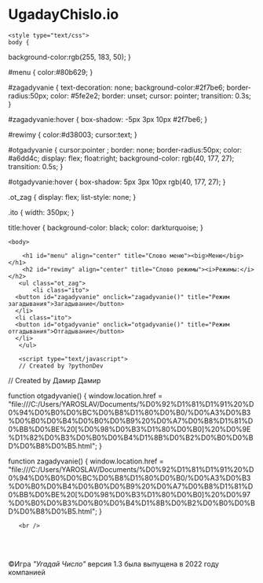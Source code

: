 # UgadayChislo.io
<!-- Над проектом работали: ?pythonDev, Дамир -->
<!-- Версия игры: 1.3-->
<!DOCTYPE html>
<html>
    <head>
        <title>Угадай число</title>
		<link rel="icon" href="ugaday chislo.ico">
    </head>
	
	<style type="text/css">
	body {
   background-color:rgb(255, 183, 50); 
}

#menu {
    color:#80b629;
}

#zagadyvanie {
    text-decoration: none;
    background-color:#2f7be6;
    border-radius:50px;
    color: #5fe2e2;
    border: unset;
    cursor: pointer;
    transition: 0.3s;
}

#zagadyvanie:hover {
    box-shadow: -5px 3px 10px #2f7be6;
}

#rewimy {
    color:#d38003;
    cursor:text;
}

#otgadyvanie {
    cursor:pointer ;
    border: none;
    border-radius:50px;
    color: #a6dd4c;
    display: flex;
	float:right;
    background-color: rgb(40, 177, 27);
    transition: 0.5s;
}

#otgadyvanie:hover {
    box-shadow: 5px 3px 10px rgb(40, 177, 27);
}

.ot_zag {
    display: flex;
    list-style: none;
}

.ito {
    width: 350px;
}

title:hover {
    background-color: black;
    color: darkturquoise;
}
	</style>
	
    <body>
    
        <h1 id="menu" align="center" title="Слово меню"><big>Меню</big></h1>
        <h2 id="rewimy" align="center" title="Слово режимы"><i>Режимы:</i></h2>
       <ul class="ot_zag"> 
           <li class="ito">
      <button id="zagadyvanie" onclick="zagadyvanie()" title="Режим загадывания">Загадывание</button>
      </li>
      <li class="ito">
      <button id="otgadyvanie" onclick="otgadyvanie()" title="Режим отгадывания">Отгадывание</button>
      </li>
       </ul>
	   
	   <script type="text/javascript">
	   // Created by ?pythonDev

// Created by Дамир Дамир

function otgadyvanie() {
    window.location.href = "file:///C:/Users/YAROSLAV/Documents/%D0%92%D1%81%D1%91%20%D0%94%D0%B0%D0%BC%D0%B8%D1%80%D0%B0/%D0%A3%D0%B3%D0%B0%D0%B4%D0%B0%D0%B9%20%D0%A7%D0%B8%D1%81%D0%BB%D0%BE%20[%D0%98%D0%B3%D1%80%D0%B0]%20%D0%9E%D1%82%D0%B3%D0%B0%D0%B4%D1%8B%D0%B2%D0%B0%D0%BD%D0%B8%D0%B5.html";
}

function zagadyvanie() {
    window.location.href = "file:///C:/Users/YAROSLAV/Documents/%D0%92%D1%81%D1%91%20%D0%94%D0%B0%D0%BC%D0%B8%D1%80%D0%B0/%D0%A3%D0%B3%D0%B0%D0%B4%D0%B0%D0%B9%20%D0%A7%D0%B8%D1%81%D0%BB%D0%BE%20[%D0%98%D0%B3%D1%80%D0%B0]%20%D0%97%D0%B0%D0%B3%D0%B0%D0%B4%D1%8B%D0%B2%D0%B0%D0%BD%D0%B8%D0%B5.html";
}
	   </script>
	   
	   <br />
<br />
<br />
<p>©Игра <i>"Угадай Число"</i> версия 1.3 была выпущена в 2022 году компанией</p>
    </body>
</html>
